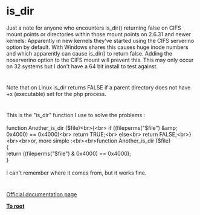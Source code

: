 # is_dir



Just a note for anyone who encounters is_dir() returning false on CIFS mount points or directories within those mount points on 2.6.31 and newer kernels: Apparently in new kernels they&apos;ve started using the CIFS serverino option by default.  With Windows shares this causes huge inode numbers and which apparently can cause is_dir() to return false.  Adding the noserverino option to the CIFS mount will prevent this.  This may only occur on 32 systems but I don&apos;t have a 64 bit install to test against.  

#

Note that on Linux is_dir returns FALSE if a parent directory does not have +x (executable) set for the php process.  

#

This is the "is_dir" function I use to solve the problems :<br><br>function Another_is_dir ($file)<br>{<br>    if ((fileperms("$file") &amp; 0x4000) == 0x4000)<br>        return TRUE;<br>    else<br>        return FALSE;<br>}<br><br>or, more simple :<br><br>function Another_is_dir ($file)<br>{ <br>return ((fileperms("$file") &amp; 0x4000) == 0x4000);<br>}<br><br>I can&apos;t remember where it comes from, but it works fine.  

#

[Official documentation page](https://www.php.net/manual/en/function.is-dir.php)

**[To root](/README.md)**